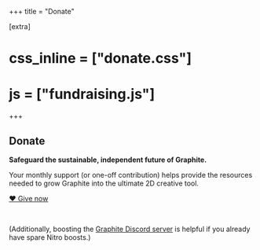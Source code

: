 +++
title = "Donate"

[extra]
# css_inline = ["donate.css"]
# js = ["fundraising.js"]
+++

<section>
<div class="block">

# Donate

**Safeguard the sustainable, independent future of Graphite.**

Your monthly support (or one-off contribution) helps provide the resources needed to grow Graphite into the ultimate 2D creative tool.

<a href="https://github.com/sponsors/GraphiteEditor" class="button arrow">&hearts; Give now</a>

<br />

(Additionally, boosting the [Graphite Discord server](https://discord.graphite.rs) is helpful if you already have spare Nitro boosts.)

</div>
</section>

<!-- <section id="fundraising" class="feature-box-outer">
<div class="feature-box-inner">
<div>

<div class="block">

# Support the mission

<p class="balance-text">
You can help realize Graphite's ambitious vision of building the ultimate 2D creative tool.
Graphite is built by a small, dedicated crew of volunteers in need of resources to grow.
</p>

### Summer 2023 fundraising goal:

<div class="fundraising loading" data-fundraising>
	<div class="fundraising-bar" data-fundraising-bar style="--fundraising-percent: 0%">
		<div class="fundraising-bar-progress"></div>
	</div>
	<div class="goal-metrics">
		<span data-fundraising-percent>Progress: <span data-dynamic>0</span>%</span>
		<span data-fundraising-goal>Goal: $<span data-dynamic>0</span>/month</span>
	</div>
</div>

[Become a monthly supporter](https://github.com/sponsors/GraphiteEditor) this summer to collect an exclusive 💚 badge. Each season you support, a new heart design is yours to keep. In the future, they'll be shown on Graphite account profiles and community areas like forums and in-app collaboration.

<a href="https://github.com/sponsors/GraphiteEditor" class="button arrow">Donate</a>

</div>

<div class="graphic">
	<a href="https://github.com/sponsors/GraphiteEditor"><img src="https://files.keavon.com/-/OtherDroopyBoto/Spring_Heart.png" /></a>
</div>

</div>
</div>
</section> -->
